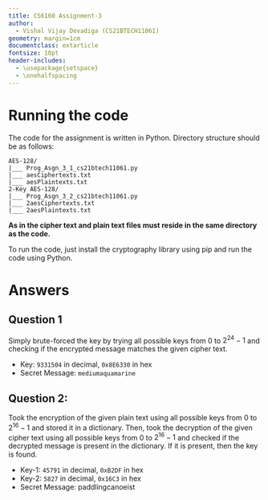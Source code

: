 ```yaml
---
title: CS6160 Assignment-3
author:
  - Vishal Vijay Devadiga (CS21BTECH11061)
geometry: margin=1cm
documentclass: extarticle
fontsize: 10pt
header-includes:
  - \usepackage{setspace}
  - \onehalfspacing
---
```


# Running the code

The code for the assignment is written in Python.
Directory structure should be as follows:

```
AES-128/
|___ Prog_Asgn_3_1_cs21btech11061.py
|___ aesCiphertexts.txt
|___ aesPlaintexts.txt
2-Key AES-128/
|___ Prog_Asgn_3_2_cs21btech11061.py
|___ 2aesCiphertexts.txt
|___ 2aesPlaintexts.txt
```

**As in the cipher text and plain text files must reside in the same directory as the code.**

To run the code, just install the cryptography library using pip and run the code using Python.

# Answers

## Question 1

Simply brute-forced the key by trying all possible keys from 0 to $2^{24} - 1$ and checking if the encrypted message matches the given cipher text.

- Key: `9331504` in decimal, `0x8E6330` in hex
- Secret Message: `mediumaquamarine`


## Question 2:

Took the encryption of the given plain text using all possible keys from 0 to $2^{16} - 1$ and stored it in a dictionary. Then, took the decryption of the given cipher text using all possible keys from 0 to $2^{16} - 1$ and checked if the decrypted message is present in the dictionary. If it is present, then the key is found.

- Key-1: `45791` in decimal, `0xB2DF` in hex
- Key-2: `5827` in decimal, `0x16C3` in hex
- Secret Message: paddlingcanoeist
